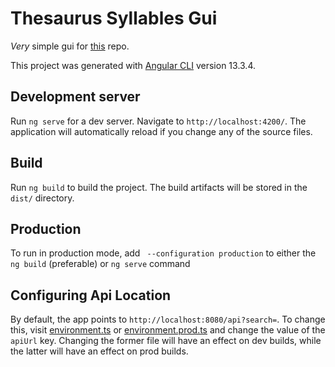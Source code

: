 # Thesaurus Syllables Gui

_Very_ simple gui for [this](https://github.com/airfork/thesaurus-syllables) repo.

This project was generated with [Angular CLI](https://github.com/angular/angular-cli) version 13.3.4.

## Development server

Run `ng serve` for a dev server. Navigate to `http://localhost:4200/`. The application will automatically reload if you change any of the source files.

## Build

Run `ng build` to build the project. The build artifacts will be stored in the `dist/` directory.

## Production 

To run in production mode, add ` --configuration production` to either the `ng build` (preferable) or `ng serve` command

## Configuring Api Location

By default, the app points to `http://localhost:8080/api?search=`. To change this, visit [environment.ts](src/environments/environment.ts)
or [environment.prod.ts](src/environments/environment.prod.ts) and change the value of the `apiUrl` key.
Changing the former file will have an effect on dev builds, while the latter will have an effect on prod builds.

